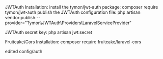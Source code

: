JWTAuth Installation:
install the tymon/jwt-auth package:
composer require tymon/jwt-auth
publish the JWTAuth configuration file:
php artisan vendor:publish --provider="Tymon\JWTAuth\Providers\LaravelServiceProvider"

JWTAuth secret key:
php artisan jwt:secret

Fruitcake/Cors Installation:
composer require fruitcake/laravel-cors

edited
config/auth
